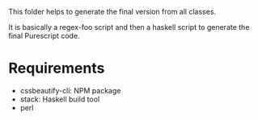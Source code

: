 This folder helps to generate the final version from all classes. 

It is basically a regex-foo script and then a haskell script to generate the final Purescript code.

# Requirements
- cssbeautify-cli: NPM package
- stack: Haskell build tool 
- perl
 
